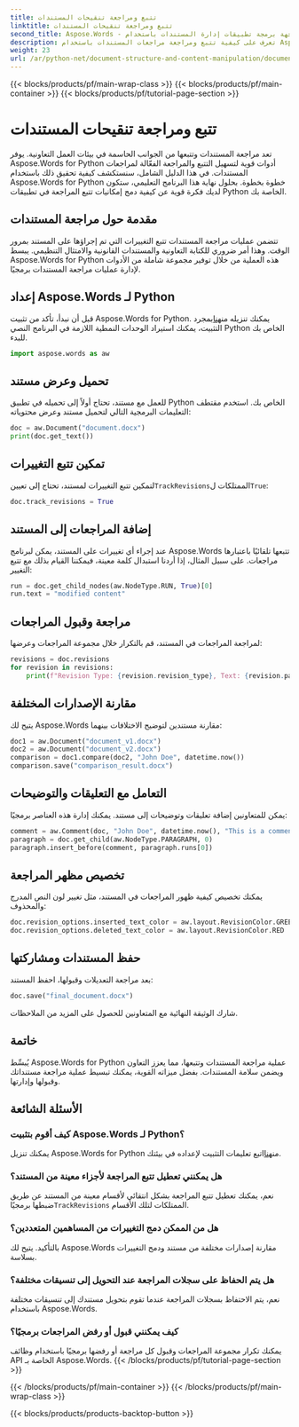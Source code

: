 ```yaml
---
title: تتبع ومراجعة تنقيحات المستندات
linktitle: تتبع ومراجعة تنقيحات المستندات
second_title: Aspose.Words - واجهة برمجة تطبيقات إدارة المستندات باستخدام Python
description: تعرف على كيفية تتبع ومراجعة مراجعات المستندات باستخدام Aspose.Words for Python. دليل خطوة بخطوة مع الكود المصدري للتعاون الفعّال. حسِّن إدارة المستندات الخاصة بك اليوم!
weight: 23
url: /ar/python-net/document-structure-and-content-manipulation/document-revisions/
---
```


{{< blocks/products/pf/main-wrap-class >}}
{{< blocks/products/pf/main-container >}}
{{< blocks/products/pf/tutorial-page-section >}}

# تتبع ومراجعة تنقيحات المستندات


تعد مراجعة المستندات وتتبعها من الجوانب الحاسمة في بيئات العمل التعاونية. يوفر Aspose.Words for Python أدوات قوية لتسهيل التتبع والمراجعة الفعّالة لمراجعات المستندات. في هذا الدليل الشامل، سنستكشف كيفية تحقيق ذلك باستخدام Aspose.Words for Python خطوة بخطوة. بحلول نهاية هذا البرنامج التعليمي، ستكون لديك فكرة قوية عن كيفية دمج إمكانيات تتبع المراجعة في تطبيقات Python الخاصة بك.

## مقدمة حول مراجعة المستندات

تتضمن عمليات مراجعة المستندات تتبع التغييرات التي تم إجراؤها على المستند بمرور الوقت. وهذا أمر ضروري للكتابة التعاونية والمستندات القانونية والامتثال التنظيمي. يبسط Aspose.Words for Python هذه العملية من خلال توفير مجموعة شاملة من الأدوات لإدارة عمليات مراجعة المستندات برمجيًا.

## إعداد Aspose.Words لـ Python

قبل أن نبدأ، تأكد من تثبيت Aspose.Words for Python. يمكنك تنزيله من[هنا](https://releases.aspose.com/words/python/)بمجرد التثبيت، يمكنك استيراد الوحدات النمطية اللازمة في البرنامج النصي Python الخاص بك للبدء.

```python
import aspose.words as aw
```

## تحميل وعرض مستند

للعمل مع مستند، تحتاج أولاً إلى تحميله في تطبيق Python الخاص بك. استخدم مقتطف التعليمات البرمجية التالي لتحميل مستند وعرض محتوياته:

```python
doc = aw.Document("document.docx")
print(doc.get_text())
```

## تمكين تتبع التغييرات

 لتمكين تتبع التغييرات لمستند، تحتاج إلى تعيين`TrackRevisions`الممتلكات ل`True`:

```python
doc.track_revisions = True
```

## إضافة المراجعات إلى المستند

عند إجراء أي تغييرات على المستند، يمكن لبرنامج Aspose.Words تتبعها تلقائيًا باعتبارها مراجعات. على سبيل المثال، إذا أردنا استبدال كلمة معينة، فيمكننا القيام بذلك مع تتبع التغيير:

```python
run = doc.get_child_nodes(aw.NodeType.RUN, True)[0]
run.text = "modified content"
```

## مراجعة وقبول المراجعات

لمراجعة المراجعات في المستند، قم بالتكرار خلال مجموعة المراجعات وعرضها:

```python
revisions = doc.revisions
for revision in revisions:
    print(f"Revision Type: {revision.revision_type}, Text: {revision.parent_node.get_text()}")
```

## مقارنة الإصدارات المختلفة

يتيح لك Aspose.Words مقارنة مستندين لتوضيح الاختلافات بينهما:

```python
doc1 = aw.Document("document_v1.docx")
doc2 = aw.Document("document_v2.docx")
comparison = doc1.compare(doc2, "John Doe", datetime.now())
comparison.save("comparison_result.docx")
```

## التعامل مع التعليقات والتوضيحات

يمكن للمتعاونين إضافة تعليقات وتوضيحات إلى مستند. يمكنك إدارة هذه العناصر برمجيًا:

```python
comment = aw.Comment(doc, "John Doe", datetime.now(), "This is a comment.")
paragraph = doc.get_child(aw.NodeType.PARAGRAPH, 0)
paragraph.insert_before(comment, paragraph.runs[0])
```

## تخصيص مظهر المراجعة

يمكنك تخصيص كيفية ظهور المراجعات في المستند، مثل تغيير لون النص المدرج والمحذوف:

```python
doc.revision_options.inserted_text_color = aw.layout.RevisionColor.GREEN
doc.revision_options.deleted_text_color = aw.layout.RevisionColor.RED
```

## حفظ المستندات ومشاركتها

بعد مراجعة التعديلات وقبولها، احفظ المستند:

```python
doc.save("final_document.docx")
```

شارك الوثيقة النهائية مع المتعاونين للحصول على المزيد من الملاحظات.

## خاتمة

يُبسِّط Aspose.Words for Python عملية مراجعة المستندات وتتبعها، مما يعزز التعاون ويضمن سلامة المستندات. بفضل ميزاته القوية، يمكنك تبسيط عملية مراجعة مستنداتك وقبولها وإدارتها.

## الأسئلة الشائعة

### كيف أقوم بتثبيت Aspose.Words لـ Python؟

 يمكنك تنزيل Aspose.Words for Python من[هنا](https://releases.aspose.com/words/python/)اتبع تعليمات التثبيت لإعداده في بيئتك.

### هل يمكنني تعطيل تتبع المراجعة لأجزاء معينة من المستند؟

نعم، يمكنك تعطيل تتبع المراجعة بشكل انتقائي لأقسام معينة من المستند عن طريق ضبطها برمجيًا`TrackRevisions` الممتلكات لتلك الأقسام.

### هل من الممكن دمج التغييرات من المساهمين المتعددين؟

بالتأكيد. يتيح لك Aspose.Words مقارنة إصدارات مختلفة من مستند ودمج التغييرات بسلاسة.

### هل يتم الحفاظ على سجلات المراجعة عند التحويل إلى تنسيقات مختلفة؟

نعم، يتم الاحتفاظ بسجلات المراجعة عندما تقوم بتحويل مستندك إلى تنسيقات مختلفة باستخدام Aspose.Words.

### كيف يمكنني قبول أو رفض المراجعات برمجيًا؟

يمكنك تكرار مجموعة المراجعات وقبول كل مراجعة أو رفضها برمجيًا باستخدام وظائف API الخاصة بـ Aspose.Words.
{{< /blocks/products/pf/tutorial-page-section >}}

{{< /blocks/products/pf/main-container >}}
{{< /blocks/products/pf/main-wrap-class >}}

{{< blocks/products/products-backtop-button >}}
